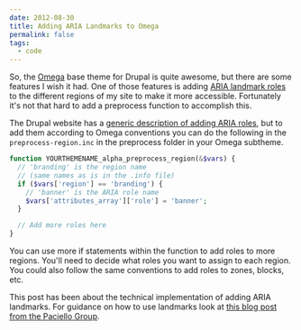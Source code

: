 ```yaml
---
date: 2012-08-30
title: Adding ARIA Landmarks to Omega
permalink: false
tags:
  - code
---
```


So, the [Omega](https://drupal.org/project/omega) base theme for Drupal is quite awesome, but there are some features I wish it had. One of those features is adding [ARIA landmark roles](https://www.w3.org/TR/wai-aria/roles) to the different regions of my site to make it more accessible. Fortunately it's not that hard to add a preprocess function to accomplish this.

<!-- excerpt -->

The Drupal website has a [generic description of adding ARIA roles](https://drupal.org/node/1179668), but to add them according to Omega conventions you can do the following in the `preprocess-region.inc` in the preprocess folder in your Omega subtheme.

```php
function YOURTHEMENAME_alpha_preprocess_region(&$vars) {
  // 'branding' is the region name
  // (same names as is in the .info file)
  if ($vars['region'] == 'branding') {
    // 'banner' is the ARIA role name
    $vars['attributes_array']['role'] = 'banner';
  }

  // Add more roles here
}
```

You can use more if statements within the function to add roles to more regions. You'll need to decide what roles you want to assign to each region. You could also follow the same conventions to add roles to zones, blocks, etc.

This post has been about the technical implementation of adding ARIA landmarks. For guidance on how to use landmarks look at [this blog post from the Paciello Group](https://www.paciellogroup.com/blog/2013/02/using-wai-aria-landmarks-2013/).
